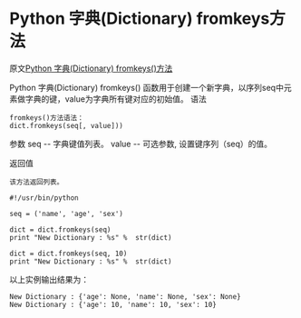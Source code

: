 # Python 字典(Dictionary) fromkeys方法
原文[Python 字典(Dictionary) fromkeys()方法](http://www.runoob.com/python/att-dictionary-fromkeys.html)



Python 字典(Dictionary) fromkeys() 函数用于创建一个新字典，以序列seq中元素做字典的键，value为字典所有键对应的初始值。
语法

```
fromkeys()方法语法：
dict.fromkeys(seq[, value]))

```
参数
seq -- 字典键值列表。
value -- 可选参数, 设置键序列（seq）的值。

返回值
	
	该方法返回列表。

```	
#!/usr/bin/python

seq = ('name', 'age', 'sex')

dict = dict.fromkeys(seq)
print "New Dictionary : %s" %  str(dict)

dict = dict.fromkeys(seq, 10)
print "New Dictionary : %s" %  str(dict)
```
以上实例输出结果为：

```
New Dictionary : {'age': None, 'name': None, 'sex': None}
New Dictionary : {'age': 10, 'name': 10, 'sex': 10}

```
